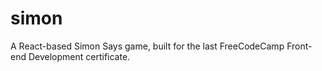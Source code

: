 # simon

A React-based Simon Says game, built for the last FreeCodeCamp Front-end
Development certificate.